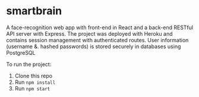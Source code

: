 # smartbrain
A face-recognition web app with front-end in React and a back-end RESTful API server with Express. The project was deployed with Heroku and contains session management with authenticated routes. User information (username &. hashed passwords) is stored securely in databases using PostgreSQL

To run the project:

1) Clone this repo
2) Run `npm install`
3) Run `npm start`

